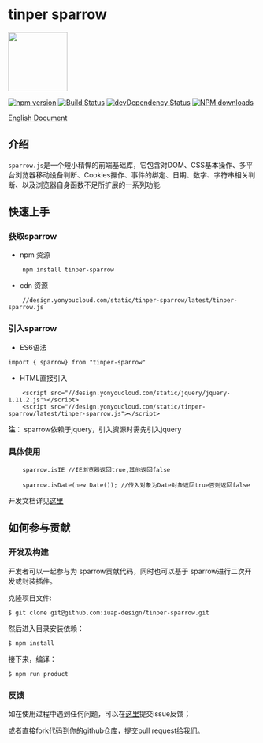 # tinper sparrow
<img src="http://tinper.org/assets/images/sparrow.png" width="120" style="max-width:100%;"/>

[![npm version](https://img.shields.io/npm/v/tinper-sparrow.svg)](https://www.npmjs.com/package/tinper-sparrow)
[![Build Status](https://img.shields.io/travis/iuap-design/tinper-sparrow/master.svg)](https://travis-ci.org/iuap-design/tinper-sparrow)
[![devDependency Status](https://img.shields.io/david/dev/iuap-design/tinper-sparrow.svg)](https://david-dm.org/iuap-design/tinper-sparrow#info=devDependencies)
[![NPM downloads](http://img.shields.io/npm/dm/tinper-sparrow.svg?style=flat)](https://npmjs.org/package/tinper-sparrow)


[English Document](./README.md)
##  介绍
`sparrow.js`是一个短小精悍的前端基础库，它包含对DOM、CSS基本操作、多平台浏览器移动设备判断、Cookies操作、事件的绑定、日期、数字、字符串相关判断、以及浏览器自身函数不足所扩展的一系列功能.

## 快速上手

### 获取sparrow

* npm 资源
```
	npm install tinper-sparrow
```

* cdn 资源
```
	//design.yonyoucloud.com/static/tinper-sparrow/latest/tinper-sparrow.js
```
### 引入sparrow
- ES6语法
```
import { sparrow} from "tinper-sparrow"

```
* HTML直接引入

```
	<script src="//design.yonyoucloud.com/static/jquery/jquery-1.11.2.js"></script>
    <script src="//design.yonyoucloud.com/static/tinper-sparrow/latest/tinper-sparrow.js"></script>
```
**注**： sparrow依赖于jquery，引入资源时需先引入jquery

### 具体使用
```
	sparrow.isIE //IE浏览器返回true,其他返回false

	sparrow.isDate(new Date()); //传入对象为Date对象返回true否则返回false

```
开发文档详见[这里](http://tinper.org/dist/sparrow/index.html)

## 如何参与贡献

### 开发及构建

开发者可以一起参与为 sparrow贡献代码，同时也可以基于 sparrow进行二次开发或封装插件。

克隆项目文件:

```
$ git clone git@github.com:iuap-design/tinper-sparrow.git
```

然后进入目录安装依赖：

```
$ npm install
```

接下来，编译：

```
$ npm run product
```

### 反馈
如在使用过程中遇到任何问题，可以在[这里](https://github.com/iuap-design/tinper-sparrow/issues)提交issue反馈；

或者直接fork代码到你的github仓库，提交pull request给我们。
